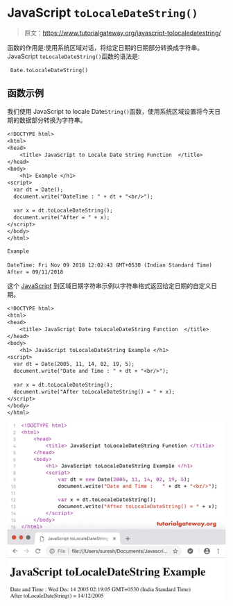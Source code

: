 # JavaScript `toLocaleDateString()`

> 原文：<https://www.tutorialgateway.org/javascript-tolocaledatestring/>

函数的作用是:使用系统区域对话，将给定日期的日期部分转换成字符串。JavaScript `toLocaleDateString()`函数的语法是:

```
 Date.toLocaleDateString()
```

## 函数示例

我们使用 JavaScript to locale Date`String()`函数，使用系统区域设置将今天日期的数据部分转换为字符串。

```
<!DOCTYPE html>
<html>
<head>
    <title> JavaScript to Locale Date String Function  </title>
</head>
<body>
    <h1> Example </h1>
<script>
  var dt = Date();  
  document.write("DateTime : " + dt + "<br/>");

  var x = dt.toLocaleDateString();
  document.write("After = " + x);
</script>
</body>
</html>
```

```
Example

DateTime: Fri Nov 09 2018 12:02:43 GMT+0530 (Indian Standard Time)
After = 09/11/2018
```

这个 [JavaScript](https://www.tutorialgateway.org/javascript/) 到区域日期字符串示例以字符串格式返回给定日期的自定义日期。

```
<!DOCTYPE html>
<html>
<head>
    <title> JavaScript Date toLocaleDateString Function  </title>
</head>
<body>
    <h1> JavaScript toLocaleDateString Example </h1>
<script>
  var dt = Date(2005, 11, 14, 02, 19, 5);
  document.write("Date and Time : " + dt + "<br/>");

  var x = dt.toLocaleDateString();
  document.write("After toLocaleDateString() = " + x);
</script>
</body>
</html>
```

![JavaScript toLocaleDateString 2](img/3f08d48accc6b9854d7a5fae07367faa.png)